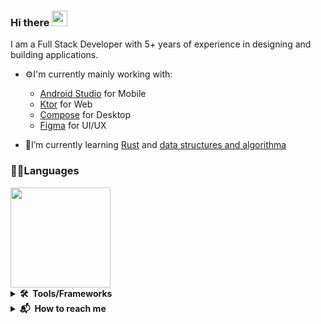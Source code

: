 ### Hi there <a href="https://www.gautamkrishnar.com/"><img src="https://media.giphy.com/media/hvRJCLFzcasrR4ia7z/giphy.gif" width="25px" height="25px"></a>

I am a Full Stack Developer with 5+ years of experience in designing and building applications.

- ⚙I'm currently mainly working with:
    - [Android Studio](https://developer.android.com/studio) for Mobile
    - [Ktor](https://ktor.io) for Web
    - [Compose](https://www.jetbrains.com/lp/compose-mpp/) for Desktop
    - [Figma](https://www.figma.com) for UI/UX
    
- 🌱I’m currently learning [Rust](https://doc.rust-lang.org/book/) and [data structures and algorithma](leetcode.com/problemset/all/)


### 👨‍💻Languages

  <img height=160eo src="https://github-readme-stats.vercel.app/api/top-langs/?username=CherifiMi&hide=makefile,css,scss,html&hide_title=true&hide_border=true&langs_count=5&layout=compact&bg_color=00000000&text_color=ffffff"/>
  

 
 <details>
  <summary><b>🛠️&nbsp;&nbsp;Tools/Frameworks&nbsp</b></summary>
  <br/>
  
  [![My Skills](https://skillicons.dev/icons?i=androidstudio,cs,dotnet,figma,heroku,idea,rust,mongodb,ktor,java,kotlin,visualstudio,sqlite,vscode)](https://skillicons.dev)
  
</details>

<details>
  <summary><b>📬&nbsp;&nbsp;How&nbsp;to&nbsp;reach me</b></summary>
  <br/>
  
-   Discord: mito#4310
-   Email: cherifi154949@gmail.com
-   LinkedIn: [Mouafak Cherifi](https://www.linkedin.com/in/cherifi-mouafak/)
-   UpWork: [Cherifi M](https://www.upwork.com/freelancers/~01b7bc5dc0a1552c27)
  

</details>

